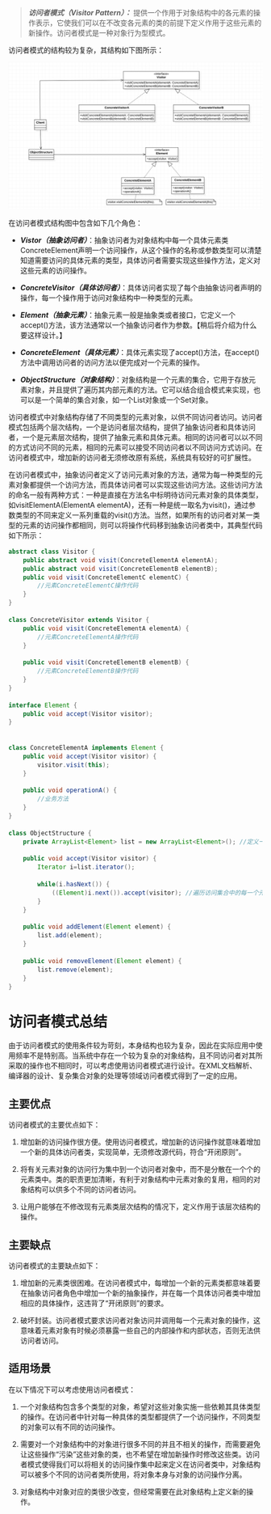 > ***访问者模式（Visitor Pattern）：*** 提供一个作用于对象结构中的各元素的操作表示，它使我们可以在不改变各元素的类的前提下定义作用于这些元素的新操作。访问者模式是一种对象行为型模式。



访问者模式的结构较为复杂，其结构如下图所示：

<img src="images/image-20210201164804652.png" alt="image-20210201164804652" style="zoom:80%;" />



在访问者模式结构图中包含如下几个角色：

- ***Vistor（抽象访问者）***：抽象访问者为对象结构中每一个具体元素类ConcreteElement声明一个访问操作，从这个操作的名称或参数类型可以清楚知道需要访问的具体元素的类型，具体访问者需要实现这些操作方法，定义对这些元素的访问操作。

- ***ConcreteVisitor（具体访问者）***：具体访问者实现了每个由抽象访问者声明的操作，每一个操作用于访问对象结构中一种类型的元素。

- ***Element（抽象元素）***：抽象元素一般是抽象类或者接口，它定义一个accept()方法，该方法通常以一个抽象访问者作为参数。【稍后将介绍为什么要这样设计。】

- ***ConcreteElement（具体元素）***：具体元素实现了accept()方法，在accept()方法中调用访问者的访问方法以便完成对一个元素的操作。

- ***ObjectStructure（对象结构）***：对象结构是一个元素的集合，它用于存放元素对象，并且提供了遍历其内部元素的方法。它可以结合组合模式来实现，也可以是一个简单的集合对象，如一个List对象或一个Set对象。

访问者模式中对象结构存储了不同类型的元素对象，以供不同访问者访问。访问者模式包括两个层次结构，一个是访问者层次结构，提供了抽象访问者和具体访问者，一个是元素层次结构，提供了抽象元素和具体元素。相同的访问者可以以不同的方式访问不同的元素，相同的元素可以接受不同访问者以不同访问方式访问。在访问者模式中，增加新的访问者无须修改原有系统，系统具有较好的可扩展性。

在访问者模式中，抽象访问者定义了访问元素对象的方法，通常为每一种类型的元素对象都提供一个访问方法，而具体访问者可以实现这些访问方法。这些访问方法的命名一般有两种方式：一种是直接在方法名中标明待访问元素对象的具体类型，如visitElementA(ElementA elementA)，还有一种是统一取名为visit()，通过参数类型的不同来定义一系列重载的visit()方法。当然，如果所有的访问者对某一类型的元素的访问操作都相同，则可以将操作代码移到抽象访问者类中，其典型代码如下所示：



```java
abstract class Visitor {
	public abstract void visit(ConcreteElementA elementA);
	public abstract void visit(ConcreteElementB elementB);
	public void visit(ConcreteElementC elementC) {
		//元素ConcreteElementC操作代码
	}
}

class ConcreteVisitor extends Visitor {
	public void visit(ConcreteElementA elementA) {
		//元素ConcreteElementA操作代码
	}
    
	public void visit(ConcreteElementB elementB) {
		//元素ConcreteElementB操作代码
	}
}

interface Element {
	public void accept(Visitor visitor);
}


class ConcreteElementA implements Element {
	public void accept(Visitor visitor) {
		visitor.visit(this);
	}
	
	public void operationA() {
		//业务方法
	}
}

class ObjectStructure {
	private ArrayList<Element> list = new ArrayList<Element>(); //定义一个集合用于存储元素对象
 
	public void accept(Visitor visitor) {
		Iterator i=list.iterator();
		
		while(i.hasNext()) {
			((Element)i.next()).accept(visitor); //遍历访问集合中的每一个元素
		}
	}
 
	public void addElement(Element element) {
		list.add(element);
	}
 
	public void removeElement(Element element) {
		list.remove(element);
	}
}

```



# 访问者模式总结

由于访问者模式的使用条件较为苛刻，本身结构也较为复杂，因此在实际应用中使用频率不是特别高。当系统中存在一个较为复杂的对象结构，且不同访问者对其所采取的操作也不相同时，可以考虑使用访问者模式进行设计。在XML文档解析、编译器的设计、复杂集合对象的处理等领域访问者模式得到了一定的应用。



## 主要优点

访问者模式的主要优点如下：

1. 增加新的访问操作很方便。使用访问者模式，增加新的访问操作就意味着增加一个新的具体访问者类，实现简单，无须修改源代码，符合“开闭原则”。

2. 将有关元素对象的访问行为集中到一个访问者对象中，而不是分散在一个个的元素类中。类的职责更加清晰，有利于对象结构中元素对象的复用，相同的对象结构可以供多个不同的访问者访问。

3. 让用户能够在不修改现有元素类层次结构的情况下，定义作用于该层次结构的操作。



## 主要缺点

访问者模式的主要缺点如下：

1. 增加新的元素类很困难。在访问者模式中，每增加一个新的元素类都意味着要在抽象访问者角色中增加一个新的抽象操作，并在每一个具体访问者类中增加相应的具体操作，这违背了“开闭原则”的要求。

2. 破坏封装。访问者模式要求访问者对象访问并调用每一个元素对象的操作，这意味着元素对象有时候必须暴露一些自己的内部操作和内部状态，否则无法供访问者访问。



## 适用场景

在以下情况下可以考虑使用访问者模式：

1. 一个对象结构包含多个类型的对象，希望对这些对象实施一些依赖其具体类型的操作。在访问者中针对每一种具体的类型都提供了一个访问操作，不同类型的对象可以有不同的访问操作。

2. 需要对一个对象结构中的对象进行很多不同的并且不相关的操作，而需要避免让这些操作“污染”这些对象的类，也不希望在增加新操作时修改这些类。访问者模式使得我们可以将相关的访问操作集中起来定义在访问者类中，对象结构可以被多个不同的访问者类所使用，将对象本身与对象的访问操作分离。

3. 对象结构中对象对应的类很少改变，但经常需要在此对象结构上定义新的操作。

